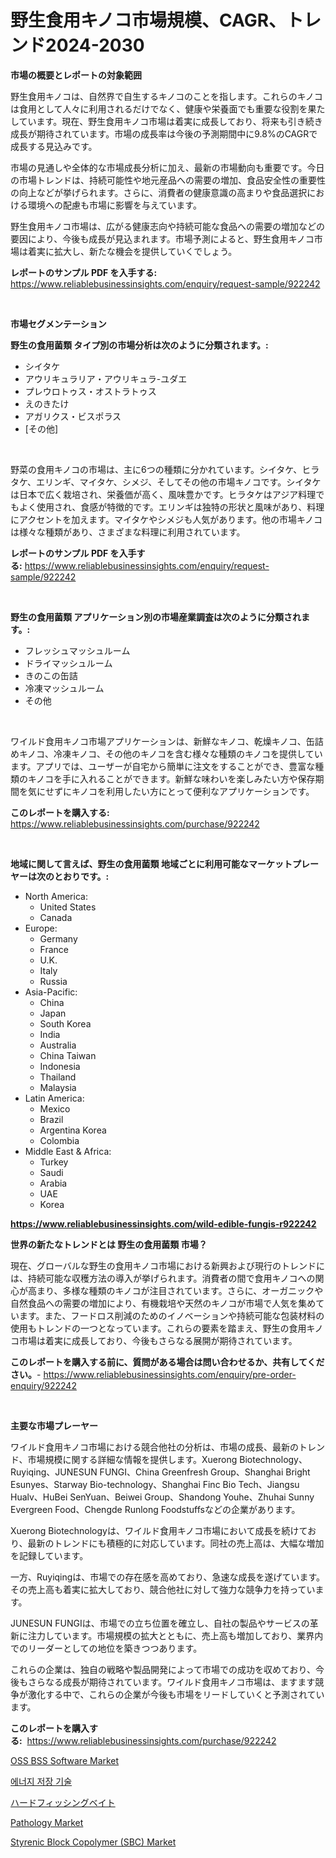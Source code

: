 <p><h1>野生食用キノコ市場規模、CAGR、トレンド2024-2030</h1></p><p><strong>市場の概要とレポートの対象範囲</strong></p>
<p><p>野生食用キノコは、自然界で自生するキノコのことを指します。これらのキノコは食用として人々に利用されるだけでなく、健康や栄養面でも重要な役割を果たしています。現在、野生食用キノコ市場は着実に成長しており、将来も引き続き成長が期待されています。市場の成長率は今後の予測期間中に9.8%のCAGRで成長する見込みです。</p><p>市場の見通しや全体的な市場成長分析に加え、最新の市場動向も重要です。今日の市場トレンドは、持続可能性や地元産品への需要の増加、食品安全性の重要性の向上などが挙げられます。さらに、消費者の健康意識の高まりや食品選択における環境への配慮も市場に影響を与えています。</p><p>野生食用キノコ市場は、広がる健康志向や持続可能な食品への需要の増加などの要因により、今後も成長が見込まれます。市場予測によると、野生食用キノコ市場は着実に拡大し、新たな機会を提供していくでしょう。</p></p>
<p><strong>レポートのサンプル PDF を入手する:</strong> <a href="https://www.reliablebusinessinsights.com/enquiry/request-sample/922242">https://www.reliablebusinessinsights.com/enquiry/request-sample/922242</a></p>
<p>&nbsp;</p>
<p><strong>市場セグメンテーション</strong></p>
<p><strong>野生の食用菌類 タイプ別の市場分析は次のように分類されます。:</strong></p>
<p><ul><li>シイタケ</li><li>アウリキュラリア・アウリキュラ-ユダエ</li><li>プレウロトゥス・オストラトゥス</li><li>えのきたけ</li><li>アガリクス・ビスポラス</li><li>[その他]</li></ul></p>
<p>&nbsp;</p>
<p><p>野菜の食用キノコの市場は、主に6つの種類に分かれています。シイタケ、ヒラタケ、エリンギ、マイタケ、シメジ、そしてその他の市場キノコです。シイタケは日本で広く栽培され、栄養価が高く、風味豊かです。ヒラタケはアジア料理でもよく使用され、食感が特徴的です。エリンギは独特の形状と風味があり、料理にアクセントを加えます。マイタケやシメジも人気があります。他の市場キノコは様々な種類があり、さまざまな料理に利用されています。</p></p>
<p><strong>レポートのサンプル PDF を入手する:</strong>&nbsp;<a href="https://www.reliablebusinessinsights.com/enquiry/request-sample/922242">https://www.reliablebusinessinsights.com/enquiry/request-sample/922242</a></p>
<p>&nbsp;</p>
<p><strong> 野生の食用菌類 アプリケーション別の市場産業調査は次のように分類されます。:</strong></p>
<p><ul><li>フレッシュマッシュルーム</li><li>ドライマッシュルーム</li><li>きのこの缶詰</li><li>冷凍マッシュルーム</li><li>その他</li></ul></p>
<p>&nbsp;</p>
<p><p>ワイルド食用キノコ市場アプリケーションは、新鮮なキノコ、乾燥キノコ、缶詰めキノコ、冷凍キノコ、その他のキノコを含む様々な種類のキノコを提供しています。アプリでは、ユーザーが自宅から簡単に注文をすることができ、豊富な種類のキノコを手に入れることができます。新鮮な味わいを楽しみたい方や保存期間を気にせずにキノコを利用したい方にとって便利なアプリケーションです。</p></p>
<p><strong>このレポートを購入する:</strong>&nbsp; <a href="https://www.reliablebusinessinsights.com/purchase/922242">https://www.reliablebusinessinsights.com/purchase/922242</a></p>
<p>&nbsp;</p>
<p><strong>地域に関して言えば、野生の食用菌類 地域ごとに利用可能なマーケットプレーヤーは次のとおりです。:</strong></p>
<p><ul>
    <li>
        North America:
        <ul>
            <li>United States</li>
            <li>Canada</li>
        </ul>
    </li>
    <li>
        Europe:
        <ul>
            <li>Germany</li>
            <li>France</li>
            <li>U.K.</li>
            <li>Italy</li>
            <li>Russia</li>
        </ul>
    </li>
    <li>
        Asia-Pacific:
        <ul>
            <li>China</li>
            <li>Japan</li>
            <li>South Korea</li>
            <li>India</li>
            <li>Australia</li>
            <li>China Taiwan</li>
            <li>Indonesia</li>
            <li>Thailand</li>
            <li>Malaysia</li>
        </ul>
    </li>
    <li>
        Latin America:
        <ul>
            <li>Mexico</li>
            <li>Brazil</li>
            <li>Argentina Korea</li>
            <li>Colombia</li>
        </ul>
    </li>
    <li>
        Middle East & Africa:
        <ul>
            <li>Turkey</li>
            <li>Saudi</li>
            <li>Arabia</li>
            <li>UAE</li>
            <li>Korea</li>
        </ul>
    </li>
    </ul></p>
<p><strong><a href="https://www.reliablebusinessinsights.com/wild-edible-fungis-r922242">https://www.reliablebusinessinsights.com/wild-edible-fungis-r922242</a></strong>&nbsp;</p>
<p><strong>世界の新たなトレンドとは 野生の食用菌類 市場？</strong></p>
<p><p>現在、グローバルな野生の食用キノコ市場における新興および現行のトレンドには、持続可能な収穫方法の導入が挙げられます。消費者の間で食用キノコへの関心が高まり、多様な種類のキノコが注目されています。さらに、オーガニックや自然食品への需要の増加により、有機栽培や天然のキノコが市場で人気を集めています。また、フードロス削減のためのイノベーションや持続可能な包装材料の使用もトレンドの一つとなっています。これらの要素を踏まえ、野生の食用キノコ市場は着実に成長しており、今後もさらなる展開が期待されています。</p></p>
<p><strong>このレポートを購入する前に、質問がある場合は問い合わせるか、共有してください。</strong>- <a href="https://www.reliablebusinessinsights.com/enquiry/pre-order-enquiry/922242">https://www.reliablebusinessinsights.com/enquiry/pre-order-enquiry/922242</a></p>
<p>&nbsp;</p>
<p><strong>主要な市場プレーヤー</strong></p>
<p><p>ワイルド食用キノコ市場における競合他社の分析は、市場の成長、最新のトレンド、市場規模に関する詳細な情報を提供します。Xuerong Biotechnology、Ruyiqing、JUNESUN FUNGI、China Greenfresh Group、Shanghai Bright Esunyes、Starway Bio-technology、Shanghai Finc Bio Tech、Jiangsu Hualv、HuBei SenYuan、Beiwei Group、Shandong Youhe、Zhuhai Sunny Evergreen Food、Chengde Runlong Foodstuffsなどの企業があります。</p><p>Xuerong Biotechnologyは、ワイルド食用キノコ市場において成長を続けており、最新のトレンドにも積極的に対応しています。同社の売上高は、大幅な増加を記録しています。</p><p>一方、Ruyiqingは、市場での存在感を高めており、急速な成長を遂げています。その売上高も着実に拡大しており、競合他社に対して強力な競争力を持っています。</p><p>JUNESUN FUNGIは、市場での立ち位置を確立し、自社の製品やサービスの革新に注力しています。市場規模の拡大とともに、売上高も増加しており、業界内でのリーダーとしての地位を築きつつあります。</p><p>これらの企業は、独自の戦略や製品開発によって市場での成功を収めており、今後もさらなる成長が期待されています。ワイルド食用キノコ市場は、ますます競争が激化する中で、これらの企業が今後も市場をリードしていくと予測されています。</p></p>
<p><strong>このレポートを購入する:</strong>&nbsp;&nbsp;<a href="https://www.reliablebusinessinsights.com/purchase/922242">https://www.reliablebusinessinsights.com/purchase/922242</a></p>
<p><p><a href="https://github.com/bobicer/Market-Research-Report-List-3/blob/main/oss-bss-software-market.md">OSS BSS Software Market</a></p><p><a href="https://github.com/Tristiarton768456/Market-Research-Report-List-1/blob/main/664964575135.md">에너지 저장 기술</a></p><p><a href="https://medium.com/@rodhoppe07/2024%E5%B9%B4%E3%81%8B%E3%82%892031%E5%B9%B4%E3%81%BE%E3%81%A7%E3%81%AE%E6%9C%9F%E9%96%93%E3%81%AE%E5%8E%B3%E3%81%97%E3%81%84%E9%87%A3%E3%82%8A%E3%83%AF%E3%83%BC%E3%83%A0%E5%B8%82%E5%A0%B4%E3%81%AE%E5%88%86%E6%9E%90%E3%81%A8%E3%82%B5%E3%82%A4%E3%82%BA%E3%81%AE%E4%BA%88%E6%B8%AC-6bc262b5ae22">ハードフィッシングベイト</a></p><p><a href="https://github.com/timeliteaut/Market-Research-Report-List-2/blob/main/pathology-market.md">Pathology Market</a></p><p><a href="https://www.linkedin.com/pulse/global-styrenic-block-copolymer-sbc-market-types-applications-sapje">Styrenic Block Copolymer (SBC) Market</a></p></p>